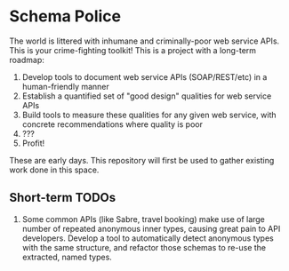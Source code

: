 Schema Police
=============

The world is littered with inhumane and criminally-poor web service APIs.
This is your crime-fighting toolkit! This is a project with a long-term roadmap:


1. Develop tools to document web service APIs (SOAP/REST/etc) in a human-friendly manner
2. Establish a quantified set of "good design" qualities for web service APIs
3. Build tools to measure these qualities for any given web service, with concrete recommendations where quality is poor
4. ???
5. Profit!


These are early days. This repository will first be used to gather existing work done in this space.

## Short-term TODOs

1. Some common APIs (like Sabre, travel booking) make use of large number of repeated anonymous inner types, causing great pain to API developers. Develop a tool to automatically detect anonymous types with the same structure, and refactor those schemas to re-use the extracted, named types.
